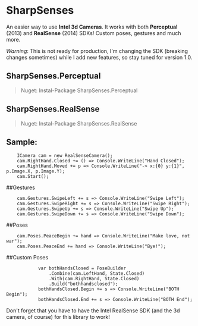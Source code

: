 SharpSenses
==============

An easier way to use **Intel 3d Cameras**. It works with both **Perceptual** (2013) and **RealSense** (2014) SDKs! Custom poses, gestures and much more.

*Warning*: This is not ready for production, I'm changing the SDK (breaking changes sometimes) while I add new features, so stay tuned for version 1.0.

## SharpSenses.Perceptual
>  Nuget: Instal-Package SharpSenses.Perceptual


## SharpSenses.RealSense
> Nuget: Instal-Package SharpSenses.RealSense

## Sample:
```
	ICamera cam = new RealSenseCamera();
	cam.RightHand.Closed += () => Console.WriteLine("Hand Closed");
	cam.RightHand.Moved += p => Console.WriteLine("-> x:{0} y:{1}", p.Image.X, p.Image.Y);
	cam.Start();
````
##Gestures

```
	cam.Gestures.SwipeLeft += s => Console.WriteLine("Swipe Left");
    cam.Gestures.SwipeRight += s => Console.WriteLine("Swipe Right");
    cam.Gestures.SwipeUp += s => Console.WriteLine("Swipe Up");
    cam.Gestures.SwipeDown += s => Console.WriteLine("Swipe Down");
```

##Poses
```
	cam.Poses.PeaceBegin += hand => Console.WriteLine("Make love, not war");
	cam.Poses.PeaceEnd += hand => Console.WriteLine("Bye!");
```

##Custom Poses
```
            var bothHandsClosed = PoseBuilder
                .Combine(cam.LeftHand, State.Closed)
                .With(cam.RightHand, State.Closed)
                .Build("bothhandsclosed");
            bothHandsClosed.Begin += s => Console.WriteLine("BOTH Begin");
            bothHandsClosed.End += s => Console.WriteLine("BOTH End");
```


Don't forget that you have to have the Intel RealSense SDK (and the 3d camera, of course) for this library to work!
